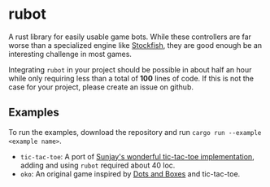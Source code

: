 # rubot

A rust library for easily usable game bots. While these controllers are far worse than a specialized engine like [Stockfish], they are good enough be an interesting challenge in most games.

Integrating `rubot` in your project should be possible in about half an hour while only requiring less than a total of **100** lines of code. 
If this is not the case for your project, please create an issue on github.

## Examples

To run the examples, download the repository and run `cargo run --example <example name>`.

- `tic-tac-toe`: A port of [Sunjay's wonderful tic-tac-toe implementation], adding and using `rubot` required about 40 loc.
- `oko`: An original game inspired by [Dots and Boxes] and tic-tac-toe.


[Stockfish]:https://www.chessprogramming.org/Stockfish
[Sunjay's wonderful tic-tac-toe implementation]: https://github.com/sunjay/tic-tac-toe.git
[Dots and Boxes]:https://en.wikipedia.org/wiki/Dots_and_Boxes
